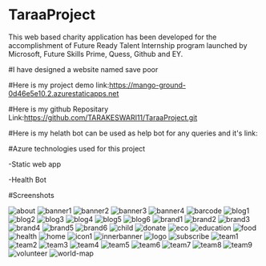# TaraaProject

This web based charity application has been developed for the accomplishment of Future Ready Talent Internship program launched by Microsoft, Future Skills Prime, Quess, Github and EY.

#I have designed a website named save poor

#Here is my project demo link:https://mango-ground-0d46e5e10.2.azurestaticapps.net

#Here is my github Repositary Link:https://github.com/TARAKESWARI11/TaraaProject.git

#Here is my helath bot can be used as help bot for any queries and it's link:

#Azure technologies used for this project

-Static web app

-Health Bot

#Screenshots

![about](https://user-images.githubusercontent.com/113702287/203009307-a9580d6f-5d46-4f6d-b697-13b550bcf7bd.jpg)
![banner1](https://user-images.githubusercontent.com/113702287/203009316-794a6ea4-ac6e-4253-9cba-c713ff3eed9f.jpg)
![banner2](https://user-images.githubusercontent.com/113702287/203009325-4d0daf21-d3c1-4bdd-adde-54a7b5838705.jpg)
![banner3](https://user-images.githubusercontent.com/113702287/203009331-f23b2e53-b216-4303-b4f0-e42a67e02840.jpg)
![banner4](https://user-images.githubusercontent.com/113702287/203009349-ec851e0f-ec3c-4cb8-bef8-b1dea5aead02.jpg)
![barcode](https://user-images.githubusercontent.com/113702287/203009370-a5a41bd6-ede5-4587-972e-dcf6ab3e4b50.png)
![blog1](https://user-images.githubusercontent.com/113702287/203009373-c9d7a218-28b5-4588-b05b-790ad216f2b4.jpg)
![blog2](https://user-images.githubusercontent.com/113702287/203009386-faf7411e-5a60-4a2d-a842-a081a56390d0.jpg)
![blog3](https://user-images.githubusercontent.com/113702287/203009391-2712be0c-981d-46be-8417-bfe83f7d3a88.jpg)
![blog4](https://user-images.githubusercontent.com/113702287/203009396-df9b22e0-7575-4462-ab1c-67b3af589b61.jpg)
![blog5](https://user-images.githubusercontent.com/113702287/203009403-dac86ba7-1d5e-498d-b964-cc8a7d0556a8.jpg)
![blog6](https://user-images.githubusercontent.com/113702287/203009412-9cdd226d-f229-472a-a610-e04e3b97e51c.jpg)
![brand1](https://user-images.githubusercontent.com/113702287/203009421-c0947d1c-bb0b-4eee-9ebc-d83575f79aca.png)
![brand2](https://user-images.githubusercontent.com/113702287/203009425-dae820e2-1ca4-43b3-96b9-48c84d410ef0.png)
![brand3](https://user-images.githubusercontent.com/113702287/203009433-90423d8f-7070-4a2f-aac7-5e86671d6a99.png)
![brand4](https://user-images.githubusercontent.com/113702287/203009436-fa2df194-388f-40e8-90a6-0eb6d69f3c57.png)
![brand5](https://user-images.githubusercontent.com/113702287/203009443-69c8dfa4-c6b3-474b-8484-ae3166d4d1d3.png)
![brand6](https://user-images.githubusercontent.com/113702287/203009450-5dc3fd79-f532-40da-b8ae-244276a5b428.png)
![child](https://user-images.githubusercontent.com/113702287/203009455-d717f406-c521-419c-a28d-f3b37c8fc111.png)
![donate](https://user-images.githubusercontent.com/113702287/203009460-ec8360bd-4c84-4e1a-b79b-72682511f8bc.png)
![eco](https://user-images.githubusercontent.com/113702287/203009465-3e37ff6e-f906-43ef-856d-92376efe4e72.png)
![education](https://user-images.githubusercontent.com/113702287/203009470-ba2f8d6c-6f26-43e2-b884-7aaca7137794.png)
![food](https://user-images.githubusercontent.com/113702287/203009478-84af0b9a-a6b0-4253-aea8-c784a651616d.png)
![health](https://user-images.githubusercontent.com/113702287/203009483-77629f25-a3d1-46b2-b98b-029d8a2dfa1c.png)
![home](https://user-images.githubusercontent.com/113702287/203009490-3ecf560b-8610-4ba3-9d0a-8788bff07205.png)
![icon1](https://user-images.githubusercontent.com/113702287/203009496-0d75f3e6-0e33-473e-960d-8d628c45a61c.png)
![innerbanner](https://user-images.githubusercontent.com/113702287/203009498-6d3bf8cb-9ccd-403b-b264-ed228b83cff6.jpg)
![logo](https://user-images.githubusercontent.com/113702287/203009518-49125c32-eb3c-4d87-87b4-fe337144833d.png)
![subscribe](https://user-images.githubusercontent.com/113702287/203009521-a60e2a53-d4dc-4ee8-a899-ef9d954021ec.png)
![team1](https://user-images.githubusercontent.com/113702287/203009526-5a31f1f4-2a70-4db7-8502-cd739ba47f17.jpg)
![team2](https://user-images.githubusercontent.com/113702287/203009532-8448590e-d792-401d-8005-4f445ad449a9.jpg)
![team3](https://user-images.githubusercontent.com/113702287/203009535-529e858d-bb01-4f6d-aa1b-d120b0db73e0.jpg)
![team4](https://user-images.githubusercontent.com/113702287/203009537-2ac7ac92-8262-4e45-87bc-4c4b52b75cf2.jpg)
![team5](https://user-images.githubusercontent.com/113702287/203009542-0f4e9bac-912a-426f-bf95-3ba3eadad8fe.jpg)
![team6](https://user-images.githubusercontent.com/113702287/203009547-9229f98a-a53d-483e-9ca5-8a121ccbcaa6.jpg)
![team7](https://user-images.githubusercontent.com/113702287/203009552-5e146e49-09c8-42df-a0c1-52641feaeca7.jpg)
![team8](https://user-images.githubusercontent.com/113702287/203009555-ed4bc083-a544-4d86-9ad2-7c3b7ebd933b.jpg)
![team9](https://user-images.githubusercontent.com/113702287/203009558-2d103356-b6df-4adb-bf92-d578fe3ea2f8.jpg)
![volunteer](https://user-images.githubusercontent.com/113702287/203009562-e23b5031-e549-4180-b609-33fa01043963.png)
![world-map](https://user-images.githubusercontent.com/113702287/203009564-3ec5954a-9f8e-4469-9918-77d98219ac08.png)
